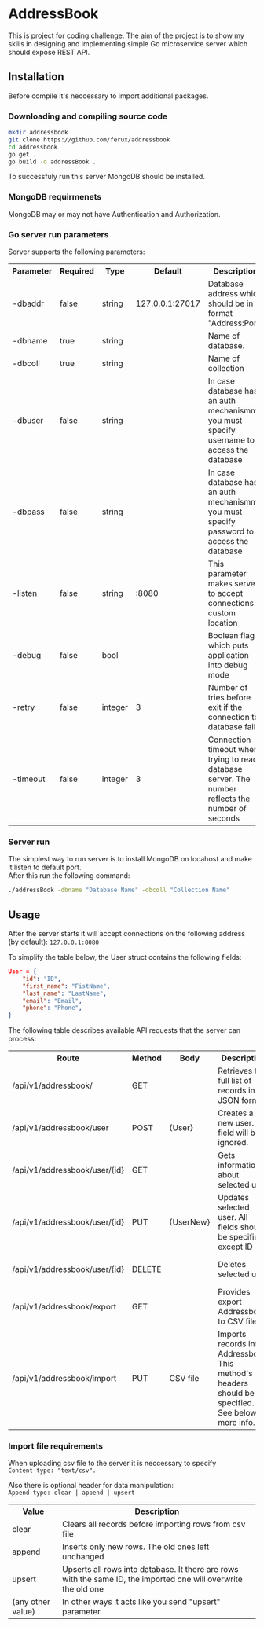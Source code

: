 # AddressBook
This is project for coding challenge.
The aim of the project is to show my skills in designing and implementing simple Go microservice server which should expose REST API.

## Installation
Before compile it's neccessary to import additional packages.

### Downloading and compiling source code
```bash
mkdir addressbook
git clone https://github.com/ferux/addressbook
cd addressbook
go get .
go build -o addressBook .
```
To successfuly run this server MongoDB should be installed.

### MongoDB requirmenets
MongoDB may or may not have Authentication and Authorization. 

### Go server run parameters
Server supports the following parameters:
<table>
    <tr>
        <th>Parameter</th>
        <th>Required</th>
        <th>Type</th>
        <th>Default</th>
        <th>Description</th>
    </tr>
    <tr>
        <td>-dbaddr</td>
        <td>false</td>
        <td>string</td>
        <td>127.0.0.1:27017</td>
        <td>Database address which should be in format "Address:Port"</td>
    </tr>
    <tr>
        <td>-dbname</td>
        <td>true</td>
        <td>string</td>
        <td></td>
        <td>Name of database.</td>
    </tr>
    <tr>
        <td>-dbcoll</td>
        <td>true</td>
        <td>string</td>
        <td></td>
        <td>Name of collection</td>
    </tr>
    <tr>
        <td>-dbuser</td>
        <td>false</td>
        <td>string</td>
        <td></td>
        <td>In case database has an auth mechanismm you must specify username to access the database</td>
    </tr>
    <tr>
        <td>-dbpass</td>
        <td>false</td>
        <td>string</td>
        <td></td>
        <td>In case database has an auth mechanismm you must specify password to access the database</td>
    </tr>
    <tr>
        <td>-listen</td>
        <td>false</td>
        <td>string</td>
        <td>:8080</td>
        <td>This parameter makes server to accept connections at custom location</td>
    </tr>
    <tr>
        <td>-debug</td>
        <td>false</td>
        <td>bool</td>
        <td></td>
        <td>Boolean flag which puts application into debug mode</td>
    </tr>
    <tr>
        <td>-retry</td>
        <td>false</td>
        <td>integer</td>
        <td>3</td>
        <td>Number of tries before exit if the connection to database fails</td>
    </tr>
    <tr>
        <td>-timeout</td>
        <td>false</td>
        <td>integer</td>
        <td>3</td>
        <td>Connection timeout when trying to reach database server. The number reflects the number of seconds</td>
    </tr>
</table>

### Server run
The simplest way to run server is to install MongoDB on locahost and make it listen to default port.  
After this run the following command:
```bash
./addressBook -dbname "Database Name" -dbcoll "Collection Name"
```

## Usage  
After the server starts it will accept connections on the following address (by default):
```127.0.0.1:8080```

To simplify the table below, the User struct contains the following fields:
```JSON
User = {
    "id": "ID",
    "first_name": "FistName",
    "last_name": "LastName",
    "email": "Email",
    "phone": "Phone",
}

```

The following table describes available API requests that the server can process:
<table>
    <tr>
        <th>Route</th>
        <th>Method</th>
        <th>Body</th>
        <th>Description</th>
        <th>On Success</th>
        <th>On Error</th>
    </tr>
    <tr>
        <td>/api/v1/addressbook/</td>
        <td>GET</td>
        <td></td>
        <td>Retrieves the full list of records in JSON format</td>
        <td>[ {User}, ...]</td>
        <td>{error: "Message"}</td>
    </tr>
    <tr>
        <td>/api/v1/addressbook/user</td>
        <td>POST</td>
        <td>{User}</td>
        <td>Creates a new user. ID field will be ignored.</td>
        <td>{id: LastInsertedID}</td>
        <td>{error: "Message"}</td>
    </tr>
    <tr>
        <td>/api/v1/addressbook/user/{id}</td>
        <td>GET</td>
        <td></td>
        <td>Gets information about selected user</td>
        <td>{User}</td>
        <td>{error: "Message"}</td>
    </tr>
    <tr>
        <td>/api/v1/addressbook/user/{id}</td>
        <td>PUT</td>
        <td>{UserNew}</td>
        <td>Updates selected user. All fields should be specified except ID</td>
        <td>{UserNew}</td>
        <td>{error: "Message"}</td>
    </tr>
    <tr>
        <td>/api/v1/addressbook/user/{id}</td>
        <td>DELETE</td>
        <td></td>
        <td>Deletes selected user</td>
        <td>It returns STATUS 200 OK</td>
        <td>{error: "Message}</td>
    </tr>
        <tr>
        <td>/api/v1/addressbook/export</td>
        <td>GET</td>
        <td></td>
        <td>Provides export Addressbook to CSV file</td>
        <td>file:import.csv</td>
        <td>{error: "Message}</td>
    </tr>
        <tr>
        <td>/api/v1/addressbook/import</td>
        <td>PUT</td>
        <td>CSV file</td>
        <td>Imports records into Addressbook. This method's headers should be specified. See below for more info.
        </td>
        <td>It returns STATUS 200 OK</td>
        <td>{error: "Message}</td>
    </tr>
</table>

### Import file requirements
When uploading csv file to the server it is neccessary to specify  
```Content-type: "text/csv".```  
  
Also there is optional header for data manipulation:  
```Append-type: clear | append | upsert```  
<table>
    <tr><th>Value</th><th>Description</th></tr>
    <tr>
        <td>clear</td>
        <td>Clears all records before importing rows from csv file</td>
    </tr>
    <tr>
        <td>append</td>
        <td>Inserts only new rows. The old ones left unchanged</td>
    </tr>
    <tr>
        <td>upsert</td>
        <td>Upserts all rows into database. It there are rows with the same ID, the imported one will overwrite the old one</td>
    </tr>
    <tr>
        <td>(any other value)</td>
        <td>In other ways it acts like you send "upsert" parameter</td>
    </tr>
</table>